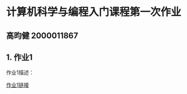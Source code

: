 # 计算机科学与编程入门课程第一次作业
## 高昀健 2000011867 
## 1. 作业1
作业1描述：

[作业1链接](https://classMon78.github.io/全国人口数据地图2020_map.html)
